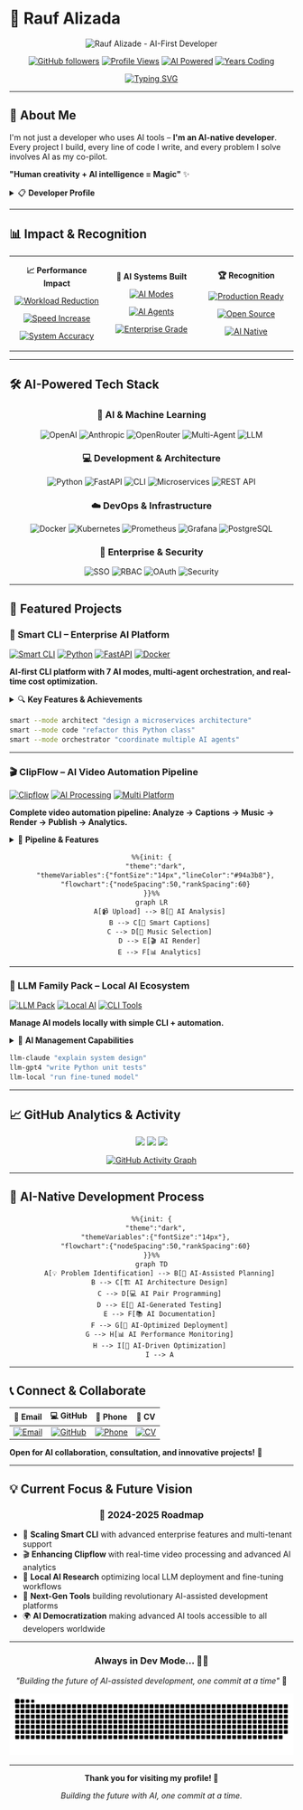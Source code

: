 # 🤖 Rauf Alizada

<div align="center">

<!-- Gecə/Gündüz Rejimi Dəstəyi -->
<picture>
  <source media="(prefers-color-scheme: dark)" srcset="assets/images/banner_dark.png">
  <source media="(prefers-color-scheme: light)" srcset="assets/images/banner_light.png">
  <img alt="Rauf Alizade - AI-First Developer" src="assets/images/banner_dark.png" width="100%" height="200">
</picture>

<!-- Profile Badge-ləri -->
[![GitHub followers](https://img.shields.io/github/followers/raufA1?style=for-the-badge&logo=github&color=4F46E5&labelColor=111827)](https://github.com/raufA1?tab=followers)
[![Profile Views](https://komarev.com/ghpvc/?username=raufA1&style=for-the-badge&color=7C3AED&label=PROFILE+VIEWS)](https://github.com/raufA1)
[![AI Powered](https://img.shields.io/badge/🤖_AI-POWERED-0891B2?style=for-the-badge&labelColor=111827)](https://github.com/raufA1)
[![Years Coding](https://img.shields.io/badge/Coding-3%2B_Years-D97706?style=for-the-badge&logo=calendar&labelColor=111827)](https://github.com/raufA1)

<!-- Animasiyalı Yazı -->
[![Typing SVG](https://readme-typing-svg.demolab.com?font=JetBrains+Mono&size=18&duration=3000&pause=1000&color=3B82F6&center=true&vCenter=true&width=600&lines=AI-First+Developer;Building+Intelligent+Tools;Every+Line+AI-Assisted;Production+Ready+AI+Systems;Human+%2B+AI+%3D+Magic)](https://git.io/typing-svg)

</div>

---

## 🎯 About Me

I'm not just a developer who uses AI tools – **I'm an AI-native developer**. Every project I build, every line of code I write, and every problem I solve involves AI as my co-pilot.

**"Human creativity + AI intelligence = Magic"** ✨

<details>
<summary>📋 <strong>Developer Profile</strong></summary>

```typescript
interface AIFirstDeveloper {
  name: "Rauf Alizade";
  location: "Azerbaijan 🇦🇿";
  approach: "AI-Native Development";
  mission: "Democratizing AI through practical tools";
  workflow: "Human creativity + AI intelligence = Magic";
  currentFocus: "Building the future of AI-assisted development";
  
  contact: {
    email: "alizadarauf1@gmail.com",
    phone: "+994 50 710 07 01",
    github: "github.com/raufA1"
  };
  
  metrics: {
    workloadReduction: "60%+",
    speedIncrease: "3x",
    aiModes: 7,
    aiAgents: "20+",
    accuracy: "94%+"
  };
  
  languages: ["🇦🇿 Azerbaijani (Native)", "🇷🇺 Russian (Fluent)", "🇺🇸 English (Professional)"];
}
```

</details>

---

## 📊 Impact & Recognition

<div align="center">

<table>
<tr>
<td align="center" width="33%">

**📈 Performance Impact**

[![Workload Reduction](https://img.shields.io/badge/Workload_Reduction-60%25-059669?style=for-the-badge&logo=trending-down&logoColor=white)](https://github.com/raufA1)

[![Speed Increase](https://img.shields.io/badge/Speed_Increase-3x-D97706?style=for-the-badge&logo=trending-up&logoColor=white)](https://github.com/raufA1)

[![System Accuracy](https://img.shields.io/badge/System_Accuracy-94%25-7C3AED?style=for-the-badge&logo=target&logoColor=white)](https://github.com/raufA1)

</td>
<td align="center" width="33%">

**🤖 AI Systems Built**

[![AI Modes](https://img.shields.io/badge/AI_Modes-7_Active-0891B2?style=for-the-badge&logo=settings&logoColor=white)](https://github.com/raufA1)

[![AI Agents](https://img.shields.io/badge/AI_Agents-20%2B-7C3AED?style=for-the-badge&logo=robot&logoColor=white)](https://github.com/raufA1)

[![Enterprise Grade](https://img.shields.io/badge/Enterprise-Grade_Systems-059669?style=for-the-badge&logo=enterprise&logoColor=white)](https://github.com/raufA1)

</td>
<td align="center" width="33%">

**🏆 Recognition**

[![Production Ready](https://img.shields.io/badge/Production-Ready_AI-D97706?style=for-the-badge&logo=rocket&logoColor=white)](https://github.com/raufA1)

[![Open Source](https://img.shields.io/badge/Open_Source-Contributor-4F46E5?style=for-the-badge&logo=github&logoColor=white)](https://github.com/raufA1)

[![AI Native](https://img.shields.io/badge/AI_Native-Developer-0891B2?style=for-the-badge&logo=brain&logoColor=white)](https://github.com/raufA1)

</td>
</tr>
</table>

</div>

---

## 🛠️ AI-Powered Tech Stack

<div align="center">

### **🤖 AI & Machine Learning**
![OpenAI](https://img.shields.io/badge/OpenAI-412991?style=flat-square&logo=openai&logoColor=white)
![Anthropic](https://img.shields.io/badge/Claude-FF9A00?style=flat-square&logo=anthropic&logoColor=white)
![OpenRouter](https://img.shields.io/badge/OpenRouter-4A90E2?style=flat-square&logo=router&logoColor=white)
![Multi-Agent](https://img.shields.io/badge/Multi_Agent_Systems-00D4AA?style=flat-square&logo=brain&logoColor=white)
![LLM](https://img.shields.io/badge/LLM_Integration-4F46E5?style=flat-square&logo=openai&logoColor=white)

### **💻 Development & Architecture**
![Python](https://img.shields.io/badge/Python-3776AB?style=flat-square&logo=python&logoColor=white)
![FastAPI](https://img.shields.io/badge/FastAPI-009688?style=flat-square&logo=fastapi&logoColor=white)
![CLI](https://img.shields.io/badge/CLI_Development-000000?style=flat-square&logo=terminal&logoColor=white)
![Microservices](https://img.shields.io/badge/Microservices-4F46E5?style=flat-square&logo=microservices&logoColor=white)
![REST API](https://img.shields.io/badge/REST_API-FF6B6B?style=flat-square&logo=api&logoColor=white)

### **☁️ DevOps & Infrastructure**
![Docker](https://img.shields.io/badge/Docker-2496ED?style=flat-square&logo=docker&logoColor=white)
![Kubernetes](https://img.shields.io/badge/Kubernetes-326CE5?style=flat-square&logo=kubernetes&logoColor=white)
![Prometheus](https://img.shields.io/badge/Prometheus-E6522C?style=flat-square&logo=prometheus&logoColor=white)
![Grafana](https://img.shields.io/badge/Grafana-F46800?style=flat-square&logo=grafana&logoColor=white)
![PostgreSQL](https://img.shields.io/badge/PostgreSQL-336791?style=flat-square&logo=postgresql&logoColor=white)

### **🔐 Enterprise & Security**
![SSO](https://img.shields.io/badge/SSO_Integration-00D4AA?style=flat-square&logo=auth0&logoColor=white)
![RBAC](https://img.shields.io/badge/RBAC-4F46E5?style=flat-square&logo=shield&logoColor=white)
![OAuth](https://img.shields.io/badge/OAuth_2.0-FF6B6B?style=flat-square&logo=oauth&logoColor=white)
![Security](https://img.shields.io/badge/Security_Auditing-10B981?style=flat-square&logo=security&logoColor=white)

</div>

---

## 🌟 Featured Projects

### 🎯 Smart CLI – Enterprise AI Platform
[![Smart CLI](https://img.shields.io/badge/Smart_CLI-AI_Platform-00D4AA?style=for-the-badge&logo=terminal&logoColor=white)](https://github.com/raufA1/smart-cli)
[![Python](https://img.shields.io/badge/Python-3776AB?style=for-the-badge&logo=python&logoColor=white)](https://github.com/raufA1/smart-cli)
[![FastAPI](https://img.shields.io/badge/FastAPI-009688?style=for-the-badge&logo=fastapi&logoColor=white)](https://github.com/raufA1/smart-cli)
[![Docker](https://img.shields.io/badge/Docker-2496ED?style=for-the-badge&logo=docker&logoColor=white)](https://github.com/raufA1/smart-cli)

**AI-first CLI platform with 7 AI modes, multi-agent orchestration, and real-time cost optimization.**

<details>
<summary>🔍 <strong>Key Features & Achievements</strong></summary>

- 🤖 **7 Specialized AI Modes**: Smart, Code, Analysis, Architect, Learning, Fast, Orchestrator
- 🎯 **20+ AI Agents**: Intelligent task routing and coordination system  
- 🔐 **Enterprise Security**: SSO, RBAC, MFA, comprehensive audit logging
- 💰 **Cost Intelligence**: Real-time budget management and model optimization
- 🐳 **Production Ready**: Docker orchestration, Prometheus monitoring, Grafana dashboards
- 📊 **94%+ Accuracy**: Advanced request classification and intelligent routing
- ⚡ **Performance**: 60% workload reduction, 3x speed increase in development

**Technical Stack:**
- Backend: Python, FastAPI, SQLAlchemy
- AI: OpenAI, Anthropic Claude, OpenRouter
- Infrastructure: Docker, Kubernetes, Redis, PostgreSQL
- Monitoring: Prometheus, Grafana, Custom metrics
- Security: OAuth 2.0, RBAC, Encrypted credentials

</details>

```bash
smart --mode architect "design a microservices architecture"
smart --mode code "refactor this Python class"
smart --mode orchestrator "coordinate multiple AI agents"
```

---

### 🎬 ClipFlow – AI Video Automation Pipeline
[![Clipflow](https://img.shields.io/badge/Clipflow-Video_AI-FF6B6B?style=for-the-badge&logo=video&logoColor=white)](https://github.com/raufA1/clipflow)
[![AI Processing](https://img.shields.io/badge/AI_Processing-Computer_Vision-4ECDC4?style=for-the-badge&logo=opencv&logoColor=white)](https://github.com/raufA1/clipflow)
[![Multi Platform](https://img.shields.io/badge/Multi_Platform-YouTube_Instagram_TikTok-FF9F43?style=for-the-badge&logo=social-media&logoColor=white)](https://github.com/raufA1/clipflow)

**Complete video automation pipeline: Analyze → Captions → Music → Render → Publish → Analytics.**

<details>
<summary>🎥 <strong>Pipeline & Features</strong></summary>

- 📹 **Complete Automation**: End-to-end video processing from analysis to multi-platform publishing
- 🌍 **Multi-language Captions**: AI-powered captions in Azerbaijani, English, Russian
- 🎯 **Smart Processing**: YOLOv8 integration for intelligent highlighting and object detection
- 🎵 **Intelligent Music**: Automatic music selection with copyright protection algorithms
- 📊 **Analytics Integration**: Performance tracking and optimal publishing time recommendations
- 🚀 **Production Scale**: Handles large-scale video processing workflows efficiently
- 🎨 **Auto Effects**: Smart cropping, pan effects, and visual enhancements

**Workflow:**
1. **AI Analysis**: Content understanding and scene detection
2. **Smart Captions**: Multi-language subtitle generation
3. **Music Selection**: Copyright-safe background music matching
4. **AI Rendering**: Automated editing with intelligent cuts
5. **Multi-Platform Publishing**: YouTube, Instagram, TikTok integration
6. **Performance Analytics**: Engagement tracking and optimization

</details>

<div align="center">

```mermaid
%%{init: {
  "theme":"dark",
  "themeVariables":{"fontSize":"14px","lineColor":"#94a3b8"},
  "flowchart":{"nodeSpacing":50,"rankSpacing":60}
}}%%
graph LR
    A[📹 Upload] --> B[🧠 AI Analysis]
    B --> C[📝 Smart Captions]
    C --> D[🎵 Music Selection]
    D --> E[🎬 AI Render]
    E --> F[📊 Analytics]
```

</div>

---

### 🧠 LLM Family Pack – Local AI Ecosystem
[![LLM Pack](https://img.shields.io/badge/LLM_Pack-AI_Management-6C5CE7?style=for-the-badge&logo=brain&logoColor=white)](https://github.com/raufA1/llm-family-pack)
[![Local AI](https://img.shields.io/badge/Local_AI-Model_Management-A55EEA?style=for-the-badge&logo=server&logoColor=white)](https://github.com/raufA1/llm-family-pack)
[![CLI Tools](https://img.shields.io/badge/CLI_Tools-Automation-26DE81?style=for-the-badge&logo=terminal&logoColor=white)](https://github.com/raufA1/llm-family-pack)

**Manage AI models locally with simple CLI + automation.**

<details>
<summary>🧠 <strong>AI Management Capabilities</strong></summary>

- 🔄 **Multi-Model Support**: Unified interface for Claude, GPT-4, Gemini, and local models
- 🏠 **Local Deployment**: Complete local LLM hosting and management infrastructure
- 🔗 **API Standardization**: Consistent interface across different AI providers
- ⚡ **Intelligent Fallbacks**: Automatic model switching for optimal performance
- 📊 **Usage Analytics**: Comprehensive monitoring and cost tracking systems
- 🛡️ **Privacy First**: All data stays local, no external dependencies required
- 🎛️ **Easy Management**: Simple CLI commands for complex AI operations

**Supported Models:**
- Cloud: OpenAI GPT-4, Anthropic Claude, Google Gemini
- Local: Llama, Mistral, CodeLlama, Custom fine-tuned models
- APIs: OpenRouter, LiteLLM, Custom endpoints

</details>

```bash
llm-claude "explain system design"
llm-gpt4 "write Python unit tests"
llm-local "run fine-tuned model"
```

---

## 📈 GitHub Analytics & Activity

<div align="center">

<img height="180em" src="https://github-readme-stats.vercel.app/api?username=raufA1&show_icons=true&theme=github_dark&hide_border=true&bg_color=0D1117&title_color=3B82F6&icon_color=3B82F6&text_color=E5E7EB&count_private=true"/>
<img height="180em" src="https://github-readme-stats.vercel.app/api/top-langs/?username=raufA1&layout=compact&theme=github_dark&hide_border=true&bg_color=0D1117&title_color=3B82F6&text_color=E5E7EB&langs_count=8"/>

<img height="180em" src="https://github-readme-streak-stats.herokuapp.com/?user=raufA1&theme=github-dark-blue&hide_border=true&background=0D1117&stroke=3B82F6&ring=3B82F6&fire=F59E0B&currStreakLabel=3B82F6"/>

[![GitHub Activity Graph](https://github-readme-activity-graph.vercel.app/graph?username=raufA1&theme=github-compact&hide_border=true&bg_color=0D1117&color=3B82F6&line=3B82F6&point=E5E7EB)](https://github.com/raufA1)

</div>

---

## 🧠 AI-Native Development Process

<div align="center">

```mermaid
%%{init: {
  "theme":"dark",
  "themeVariables":{"fontSize":"14px"},
  "flowchart":{"nodeSpacing":50,"rankSpacing":60}
}}%%
graph TD
    A[💡 Problem Identification] --> B[🤖 AI-Assisted Planning]
    B --> C[🏗️ AI Architecture Design]
    C --> D[💻 AI Pair Programming]
    D --> E[🧪 AI-Generated Testing]
    E --> F[📚 AI Documentation]
    F --> G[🚀 AI-Optimized Deployment]
    G --> H[📊 AI Performance Monitoring]
    H --> I[🔄 AI-Driven Optimization]
    I --> A
```

</div>

---

## 📞 Connect & Collaborate

<div align="center">

| 📧 Email | 💻 GitHub | 📱 Phone | 📄 CV |
|:--------:|:---------:|:--------:|:-----:|
| [![Email](https://img.shields.io/badge/Gmail-EA4335?style=for-the-badge&logo=gmail&logoColor=white)](mailto:alizadarauf1@gmail.com) | [![GitHub](https://img.shields.io/badge/GitHub-181717?style=for-the-badge&logo=github&logoColor=white)](https://github.com/raufA1) | [![Phone](https://img.shields.io/badge/Call-00D4AA?style=for-the-badge&logo=phone&logoColor=white)](tel:+994507100701) | [![CV](https://img.shields.io/badge/Download-4F46E5?style=for-the-badge&logo=document&logoColor=white)](docs/CV-EN.md) |

</div>

**Open for AI collaboration, consultation, and innovative projects!** 🚀

---

## 💡 Current Focus & Future Vision

<div align="center">

### **🎯 2024-2025 Roadmap**

</div>

- 🚀 **Scaling Smart CLI** with advanced enterprise features and multi-tenant support
- 🎬 **Enhancing Clipflow** with real-time video processing and advanced AI analytics  
- 🧠 **Local AI Research** optimizing local LLM deployment and fine-tuning workflows
- 🔧 **Next-Gen Tools** building revolutionary AI-assisted development platforms
- 🌍 **AI Democratization** making advanced AI tools accessible to all developers worldwide

---

<div align="center">

### **Always in Dev Mode...** 👨‍💻

*"Building the future of AI-assisted development, one commit at a time"* 🚀

[![Snake animation](https://raw.githubusercontent.com/platane/snk/output/github-contribution-grid-snake-dark.svg)](https://github.com/raufA1)

---

<div align="center">

**Thank you for visiting my profile! 🚀**

*Building the future with AI, one commit at a time.*

</div>

